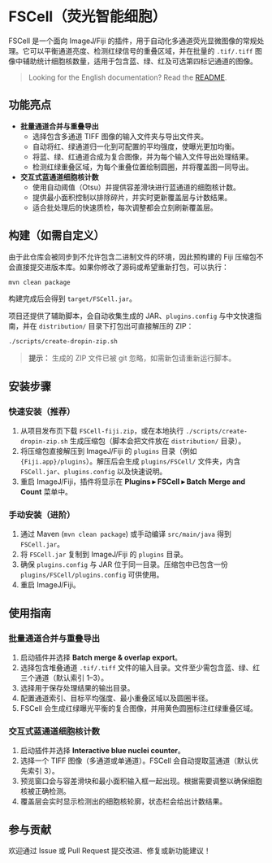 # FSCell（荧光智能细胞）

FSCell 是一个面向 ImageJ/Fiji 的插件，用于自动化多通道荧光显微图像的常规处理。它可以平衡通道亮度、检测红绿信号的重叠区域，并在批量的 `.tif/.tiff` 图像中辅助统计细胞核数量，适用于包含蓝、绿、红及可选第四标记通道的图像。

> Looking for the English documentation? Read the [README](README.md).

## 功能亮点

- **批量通道合并与重叠导出**
  - 选择包含多通道 TIFF 图像的输入文件夹与导出文件夹。
  - 自动将红、绿通道归一化到可配置的平均强度，使曝光更加均衡。
  - 将蓝、绿、红通道合成为复合图像，并为每个输入文件导出处理结果。
  - 检测红绿重叠区域，为每个重叠位置绘制圆圈，并将覆盖图一同导出。
- **交互式蓝通道细胞核计数**
  - 使用自动阈值（Otsu）并提供容差滑块进行蓝通道的细胞核计数。
  - 提供最小面积控制以排除碎片，并实时更新覆盖层与计数结果。
  - 适合批处理后的快速质检，每次调整都会立刻刷新覆盖层。

## 构建（如需自定义）

由于此仓库会被同步到不允许包含二进制文件的环境，因此预构建的 Fiji 压缩包不会直接提交进版本库。如果你修改了源码或希望重新打包，可以执行：

```bash
mvn clean package
```

构建完成后会得到 `target/FSCell.jar`。

项目还提供了辅助脚本，会自动收集生成的 JAR、`plugins.config` 与中文快速指南，并在 `distribution/` 目录下打包出可直接解压的 ZIP：

```bash
./scripts/create-dropin-zip.sh
```

> **提示：** 生成的 ZIP 文件已被 git 忽略，如需新包请重新运行脚本。

## 安装步骤

### 快速安装（推荐）

1. 从项目发布页下载 `FSCell-fiji.zip`，或在本地执行 `./scripts/create-dropin-zip.sh` 生成压缩包（脚本会把文件放在 `distribution/` 目录）。
2. 将压缩包直接解压到 ImageJ/Fiji 的 `plugins` 目录（例如 `{Fiji.app}/plugins`）。解压后会生成 `plugins/FSCell/` 文件夹，内含 `FSCell.jar`、`plugins.config` 以及快速说明。
3. 重启 ImageJ/Fiji，插件将显示在 **Plugins ▸ FSCell ▸ Batch Merge and Count** 菜单中。

### 手动安装（进阶）

1. 通过 Maven (`mvn clean package`) 或手动编译 `src/main/java` 得到 `FSCell.jar`。
2. 将 `FSCell.jar` 复制到 ImageJ/Fiji 的 `plugins` 目录。
3. 确保 `plugins.config` 与 JAR 位于同一目录。压缩包中已包含一份 `plugins/FSCell/plugins.config` 可供使用。
4. 重启 ImageJ/Fiji。

## 使用指南

### 批量通道合并与重叠导出

1. 启动插件并选择 **Batch merge & overlap export**。
2. 选择包含堆叠通道 `.tif/.tiff` 文件的输入目录。文件至少需包含蓝、绿、红三个通道（默认索引 1–3）。
3. 选择用于保存处理结果的输出目录。
4. 配置通道索引、目标平均强度、最小重叠区域以及圆圈半径。
5. FSCell 会生成红绿曝光平衡的复合图像，并用黄色圆圈标注红绿重叠区域。

### 交互式蓝通道细胞核计数

1. 启动插件并选择 **Interactive blue nuclei counter**。
2. 选择一个 TIFF 图像（多通道或单通道）。FSCell 会自动提取蓝通道（默认优先索引 3）。
3. 预览窗口会与容差滑块和最小面积输入框一起出现。根据需要调整以确保细胞核被正确检测。
4. 覆盖层会实时显示检测出的细胞核轮廓，状态栏会给出计数结果。

## 参与贡献

欢迎通过 Issue 或 Pull Request 提交改进、修复或新功能建议！

